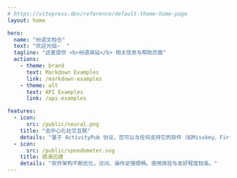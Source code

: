 ```yaml
---
# https://vitepress.dev/reference/default-theme-home-page
layout: home

hero:
  name: "纷语文档仓"
  text: "欢迎光临~  "
  tagline: "这里提供 <b>纷语驿站</b> 相关信息与帮助页面"
  actions:
    - theme: brand
      text: Markdown Examples
      link: /markdown-examples
    - theme: alt
      text: API Examples
      link: /api-examples

features:
  - icon: 
      src: /public/neural.png
    title: "去中心化社交互联"
    details: "基于 ActivityPub 协议，您可以与任何支持它的软件（如Misskey、Firefish、Mastodon等）上的朋友互动交流。<br>同时，您发布的贴文，也会基于此在互联体系中的其他地方出现并为更多人看到。"
  - icon:
      src: /public/speedometer.svg
    title: 顺滑迅捷
    details: "软件架构不断优化，访问、操作足够顺畅。使用体验与友好程度较高。"
---
```


